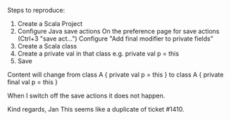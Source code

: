 Steps to reproduce:
1. Create a Scala Project
2. Configure Java save actions
   On the preference page for save actions (Ctrl+3 "save act...")
   Configure "Add final modifier to private fields"
3. Create a Scala class
4. Create a private val in that class e.g. private val p = this
5. Save

Content will change from
class A {
  private val p = this
}
to
class A {
  private final val p = this
}

When I switch off the save actions it does not happen.

Kind regards,
Jan
This seems like a duplicate of ticket #1410.
